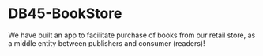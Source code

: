 # DB45-BookStore
We have built an app to facilitate purchase of books from our retail store, as a middle entity between publishers and consumer (readers)!

